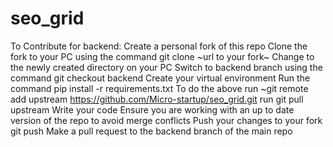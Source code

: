 # seo_grid
To Contribute for backend:
Create a personal fork of this repo
Clone the fork to your PC using the command git clone ~url to your fork~
Change to the newly created directory on your PC
Switch to backend branch using the command git checkout backend
Create your virtual environment
Run the command pip install -r requirements.txt
To do the above run ~git remote add upstream https://github.com/Micro-startup/seo_grid.git
run git pull upstream <branch name>
Write your code 
Ensure you are working with an up to date version of the repo to avoid merge conflicts
Push your changes to your fork git push
Make a pull request to the backend branch of the main repo

